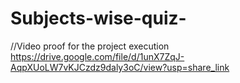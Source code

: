 # Subjects-wise-quiz-
//Video proof for the project execution
https://drive.google.com/file/d/1unX7ZqJ-AqpXUoLW7vKJCzdz9daly3oC/view?usp=share_link
